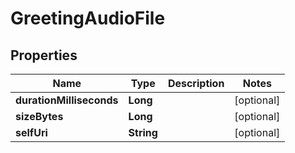 
# GreetingAudioFile

## Properties
Name | Type | Description | Notes
------------ | ------------- | ------------- | -------------
**durationMilliseconds** | **Long** |  |  [optional]
**sizeBytes** | **Long** |  |  [optional]
**selfUri** | **String** |  |  [optional]



